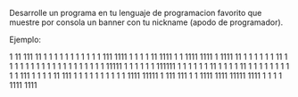 Desarrolle un programa en tu lenguaje de programacion favorito que muestre por consola un banner con tu nickname (apodo de programador).

Ejemplo:

1                11             111                                    11
1                 1            1   1                                    1
1                 1            1   1                                    1
1 111    1111     1    1    1  1  11   1111   1    1   1111    1111     1     1111
11   1  1    1    1    1    1   11 1       1  1    1  1    1  1    1    1    1    1
1    1  1    1    1    1    1      1   11111  1    1  1       1    1    1    111111
1    1  1    1    1    1   11      1  1    1  1   11  1       1    1    1    1
1    1  1    1    1     111 1  1   1  1   11   111 1  1    1  1    1    1    1    1
1    1   1111   11111       1   111    111 1       1   1111    1111   11111   1111
                       1    1                 1    1
                        1111                   1111
